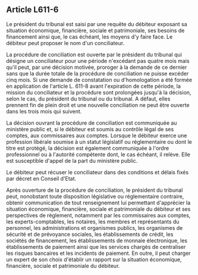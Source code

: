 Article L611-6
----
Le président du tribunal est saisi par une requête du débiteur exposant sa
situation économique, financière, sociale et patrimoniale, ses besoins de
financement ainsi que, le cas échéant, les moyens d'y faire face. Le débiteur
peut proposer le nom d'un conciliateur.

La procédure de conciliation est ouverte par le président du tribunal qui
désigne un conciliateur pour une période n'excédant pas quatre mois mais qu'il
peut, par une décision motivée, proroger à la demande de ce dernier sans que la
durée totale de la procédure de conciliation ne puisse excéder cinq mois. Si une
demande de constatation ou d'homologation a été formée en application de
l'article L. 611-8 avant l'expiration de cette période, la mission du
conciliateur et la procédure sont prolongées jusqu'à la décision, selon le cas,
du président du tribunal ou du tribunal. A défaut, elles prennent fin de plein
droit et une nouvelle conciliation ne peut être ouverte dans les trois mois qui
suivent.

La décision ouvrant la procédure de conciliation est communiquée au ministère
public et, si le débiteur est soumis au contrôle légal de ses comptes, aux
commissaires aux comptes. Lorsque le débiteur exerce une profession libérale
soumise à un statut législatif ou réglementaire ou dont le titre est protégé, la
décision est également communiquée à l'ordre professionnel ou à l'autorité
compétente dont, le cas échéant, il relève. Elle est susceptible d'appel de la
part du ministère public.

Le débiteur peut récuser le conciliateur dans des conditions et délais fixés par
décret en Conseil d'Etat.

Après ouverture de la procédure de conciliation, le président du tribunal peut,
nonobstant toute disposition législative ou réglementaire contraire, obtenir
communication de tout renseignement lui permettant d'apprécier la situation
économique, financière, sociale et patrimoniale du débiteur et ses perspectives
de règlement, notamment par les commissaires aux comptes, les
experts-comptables, les notaires, les membres et représentants du personnel, les
administrations et organismes publics, les organismes de sécurité et de
prévoyance sociales, les établissements de crédit, les sociétés de financement,
les établissements de monnaie électronique, les établissements de paiement ainsi
que les services chargés de centraliser les risques bancaires et les incidents
de paiement. En outre, il peut charger un expert de son choix d'établir un
rapport sur la situation économique, financière, sociale et patrimoniale du
débiteur.
